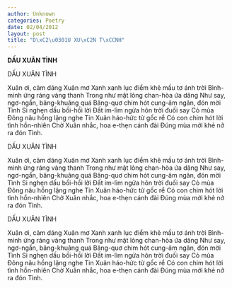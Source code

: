 ```yaml
---
author: Unknown
categories: Poetry
date: 02/04/2012
layout: post
title: "D\xC2\u0301U XU\xC2N T\xCCNH"
---
```


**DẤU XUÂN TÌNH**

DẤU XUÂN TÌNH





Xuân ơi, cảm dáng Xuân mơ
Xanh xanh lục điểm khẻ mầu tơ ánh trời
Bình-minh ửng ráng vàng thanh
Trong như mật lỏng chan-hòa ứa dâng
Như say, ngơ-ngẩn, bâng-khuâng quá
Bâng-quơ chim hót cung-âm ngân, đón mời
Tình Si nghẹn dấu bồi-hồi lời
Đất im-lìm ngửa hôn trời đuối say
Cỏ mùa Đông nâu hồng lặng nghe
Tin Xuân háo-hức từ gốc rể
Có con chim hót lời tình hồn-nhiên
Chờ Xuân nhắc, hoa e-thẹn cánh đài
Đúng mùa mới khẻ nở ra đón Tình.

DẤU XUÂN TÌNH





Xuân ơi, cảm dáng Xuân mơ
Xanh xanh lục điểm khẻ mầu tơ ánh trời
Bình-minh ửng ráng vàng thanh
Trong như mật lỏng chan-hòa ứa dâng
Như say, ngơ-ngẩn, bâng-khuâng quá
Bâng-quơ chim hót cung-âm ngân, đón mời
Tình Si nghẹn dấu bồi-hồi lời
Đất im-lìm ngửa hôn trời đuối say
Cỏ mùa Đông nâu hồng lặng nghe
Tin Xuân háo-hức từ gốc rể
Có con chim hót lời tình hồn-nhiên
Chờ Xuân nhắc, hoa e-thẹn cánh đài
Đúng mùa mới khẻ nở ra đón Tình.

DẤU XUÂN TÌNH





Xuân ơi, cảm dáng Xuân mơ
Xanh xanh lục điểm khẻ mầu tơ ánh trời
Bình-minh ửng ráng vàng thanh
Trong như mật lỏng chan-hòa ứa dâng
Như say, ngơ-ngẩn, bâng-khuâng quá
Bâng-quơ chim hót cung-âm ngân, đón mời
Tình Si nghẹn dấu bồi-hồi lời
Đất im-lìm ngửa hôn trời đuối say
Cỏ mùa Đông nâu hồng lặng nghe
Tin Xuân háo-hức từ gốc rể
Có con chim hót lời tình hồn-nhiên
Chờ Xuân nhắc, hoa e-thẹn cánh đài
Đúng mùa mới khẻ nở ra đón Tình.

